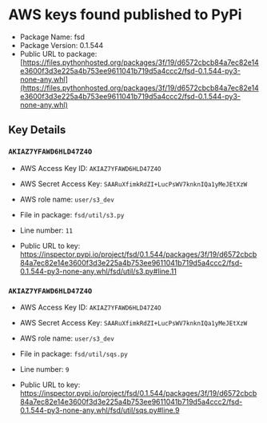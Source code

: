 # AWS keys found published to PyPi

* Package Name: fsd
* Package Version: 0.1.544
* Public URL to package: [https://files.pythonhosted.org/packages/3f/19/d6572cbcb84a7ec82e14e3600f3d3e225a4b753ee9611041b719d5a4ccc2/fsd-0.1.544-py3-none-any.whl](https://files.pythonhosted.org/packages/3f/19/d6572cbcb84a7ec82e14e3600f3d3e225a4b753ee9611041b719d5a4ccc2/fsd-0.1.544-py3-none-any.whl)

## Key Details

### `AKIAZ7YFAWD6HLD47Z4O`

* AWS Access Key ID: `AKIAZ7YFAWD6HLD47Z4O`
* AWS Secret Access Key: `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` 
* AWS role name: `user/s3_dev`
* File in package: `fsd/util/s3.py`
* Line number: `11`

* Public URL to key: https://inspector.pypi.io/project/fsd/0.1.544/packages/3f/19/d6572cbcb84a7ec82e14e3600f3d3e225a4b753ee9611041b719d5a4ccc2/fsd-0.1.544-py3-none-any.whl/fsd/util/s3.py#line.11



### `AKIAZ7YFAWD6HLD47Z4O`

* AWS Access Key ID: `AKIAZ7YFAWD6HLD47Z4O`
* AWS Secret Access Key: `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` 
* AWS role name: `user/s3_dev`
* File in package: `fsd/util/sqs.py`
* Line number: `9`

* Public URL to key: https://inspector.pypi.io/project/fsd/0.1.544/packages/3f/19/d6572cbcb84a7ec82e14e3600f3d3e225a4b753ee9611041b719d5a4ccc2/fsd-0.1.544-py3-none-any.whl/fsd/util/sqs.py#line.9


